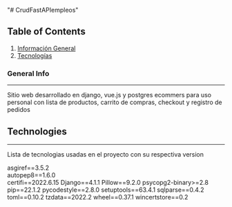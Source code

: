 "# CrudFastAPIempleos" 
## Table of Contents
1. [Información General](#general-info)
2. [Tecnologías](#technologies)


### General Info
***
Sitio web desarrollado en django, vue.js y postgres ecommers para uso personal con lista de productos, carrito de compras, checkout y registro de pedidos
## Technologies
***
Lista de tecnologias usadas en el proyecto con su respectiva version

asgiref==3.5.2    
autopep8==1.6.0    
certifi==2022.6.15
Django==4.1.1
Pillow==9.2.0
psycopg2-binary>=2.8
pip==22.1.2
pycodestyle==2.8.0
setuptools==63.4.1
sqlparse==0.4.2
toml==0.10.2
tzdata==2022.2
wheel==0.37.1
wincertstore==0.2

